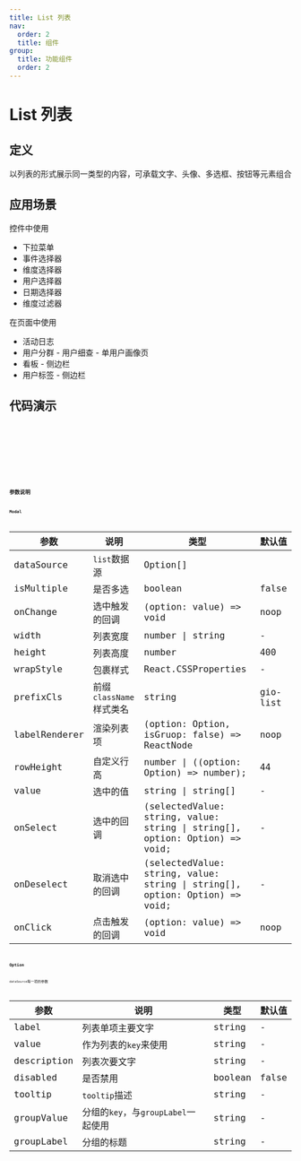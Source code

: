 ```yaml
---
title: List 列表
nav:
  order: 2
  title: 组件
group:
  title: 功能组件
  order: 2
---
```


# List 列表

## 定义

以列表的形式展示同一类型的内容，可承载文字、头像、多选框、按钮等元素组合

## 应用场景

控件中使用

- 下拉菜单
- 事件选择器
- 维度选择器
- 用户选择器
- 日期选择器
- 维度过滤器

在页面中使用

- 活动日志
- 用户分群 - 用户细查 - 单用户画像页
- 看板 - 侧边栏
- 用户标签 - 侧边栏

## 代码演示

<code src='./demo/base.tsx' title='基础列表' />

<code src='./demo/withIcon.tsx' title='含Icon样式' />

<code src='./demo/group.tsx' title='分组样式' />

<code src='./demo/avatar.tsx' title='分类、标题、头像、辅助文字' />

<code src='./demo/drag.tsx' title='拖拽列表' />

## 参数说明

### Modal

| 参数          | 说明                    | 类型                                                                        | 默认值   |
| ------------- | ----------------------- | --------------------------------------------------------------------------- | -------- |
| dataSource    | `list`数据源            | Option[]                                                                    |
| isMultiple    | 是否多选                | boolean                                                                     | false    |
| onChange      | 选中触发的回调          | (option: value) => void                                                     | noop     |
| width         | 列表宽度                | number \| string                                                            | -        |
| height        | 列表高度                | number                                                                      | 400      |
| wrapStyle     | 包裹样式                | React.CSSProperties                                                         | -        |
| prefixCls     | 前缀`className`样式类名 | string                                                                      | gio-list |
| labelRenderer | 渲染列表项              | (option: Option, isGruop: false) => ReactNode                               | noop     |
| rowHeight     | 自定义行高              | number \| ((option: Option) => number);                                     | 44       |
| value         | 选中的值                | string \| string[]                                                          | -        |
| onSelect      | 选中的回调              | (selectedValue: string, value: string \| string[], option: Option) => void; | -        |
| onDeselect    | 取消选中的回调          | (selectedValue: string, value: string \| string[], option: Option) => void; | -        |
| onClick       | 点击触发的回调          | (option: value) => void                                                     | noop     |

### Option

`dataSource`每一项的参数

| 参数        | 说明                                | 类型    | 默认值 |
| ----------- | ----------------------------------- | ------- | ------ |
| label       | 列表单项主要文字                    | string  | -      |
| value       | 作为列表的`key`来使用               | string  | -      |
| description | 列表次要文字                        | string  | -      |
| disabled    | 是否禁用                            | boolean | false  |
| tooltip     | `tooltip`描述                       | string  | -      |
| groupValue  | 分组的`key`，与`groupLabel`一起使用 | string  | -      |
| groupLabel  | 分组的标题                          | string  | -      |
